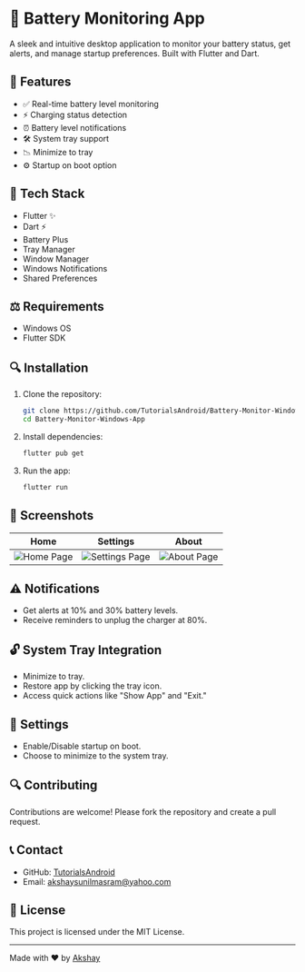 # 🔋 Battery Monitoring App

A sleek and intuitive desktop application to monitor your battery status, get alerts, and manage startup preferences. Built with Flutter and Dart.

## 🔄 Features
- ✅ Real-time battery level monitoring
- ⚡ Charging status detection
- ⏰ Battery level notifications
- 🛠 System tray support
- 📉 Minimize to tray
- ⚙ Startup on boot option

## 🔧 Tech Stack
- Flutter ✨
- Dart ⚡
- Battery Plus
- Tray Manager
- Window Manager
- Windows Notifications
- Shared Preferences

## ⚖ Requirements
- Windows OS
- Flutter SDK

## 🔍 Installation
1. Clone the repository:
   ```bash
   git clone https://github.com/TutorialsAndroid/Battery-Monitor-Windows-App.git
   cd Battery-Monitor-Windows-App
   ```
2. Install dependencies:
   ```bash
   flutter pub get
   ```
3. Run the app:
   ```bash
   flutter run
   ```

## 🌟 Screenshots
| Home | Settings | About |
|------|----------|-------|
| ![Home Page](screenshots/home.png) | ![Settings Page](screenshots/settings.png) | ![About Page](screenshots/about.png) |

## ⚠ Notifications
- Get alerts at 10% and 30% battery levels.
- Receive reminders to unplug the charger at 80%.

## 🔓 System Tray Integration
- Minimize to tray.
- Restore app by clicking the tray icon.
- Access quick actions like "Show App" and "Exit."

## 🔬 Settings
- Enable/Disable startup on boot.
- Choose to minimize to the system tray.

## 🔍 Contributing
Contributions are welcome! Please fork the repository and create a pull request.

## 📞 Contact
- GitHub: [TutorialsAndroid](https://github.com/TutorialsAndroid)
- Email: akshaysunilmasram@yahoo.com

## 💚 License
This project is licensed under the MIT License.

---
Made with ❤ by [Akshay](https://github.com/TutorialsAndroid)